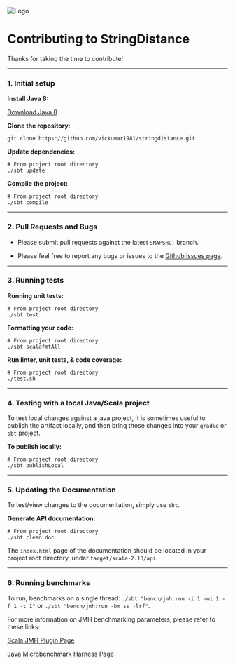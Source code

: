![Logo](logo.png)

# Contributing to StringDistance  

Thanks for taking the time to contribute!

---
### 1. Initial setup

__Install Java 8:__

[Download Java 8](https://www.oracle.com/technetwork/java/javase/downloads/jdk8-downloads-2133151.html)

__Clone the repository:__

```
git clone https://github.com/vickumar1981/stringdistance.git
```

__Update dependencies:__

```
# From project root directory
./sbt update
```

__Compile the project:__

```
# From project root directory
./sbt compile
```
---

### 2. Pull Requests and Bugs

-  Please submit pull requests against the latest `SNAPSHOT` branch.

-  Please feel free to report any bugs or issues to the [Github issues page](https://github.com/vickumar1981/stringdistance/issues).

---
### 3. Running tests

__Running unit tests:__

```
# From project root directory
./sbt test
```

__Formatting your code:__
```
# From project root directory
./sbt scalafmtAll
```

__Run linter, unit tests, & code coverage:__

```
# From project root directory
./test.sh
```

---
### 4. Testing with a local Java/Scala project

To test local changes against a java project, it is sometimes useful to publish the
artifact locally, and then bring those changes into your `gradle` or `sbt` project. 

__To publish locally:__

```
# From project root directory
./sbt publishLocal
```

---
### 5. Updating the Documentation

To test/view changes to the documentation, simply use `sbt`.

__Generate API documentation:__

```
# From project root directory
./sbt clean doc
```

The `index.html` page of the documentation should be located in your project root
directory, under `target/scala-2.13/api`.

---
### 6. Running benchmarks

To run, benchmarks on a single thread: 
`./sbt "bench/jmh:run -i 1 -wi 1 -f 1 -t 1"` or
`./sbt "bench/jmh:run -bm ss -lrf"`.

For more information on JMH benchmarking parameters, please refer to these links:

[Scala JMH Plugin Page](https://github.com/ktoso/sbt-jmh)

[Java Microbenchmark Harness Page](https://github.com/openjdk/jmh)
